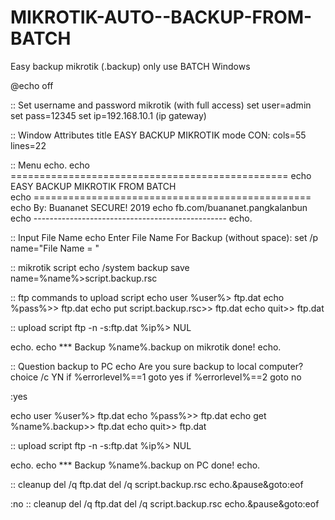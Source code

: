 # MIKROTIK-AUTO--BACKUP-FROM-BATCH
Easy backup mikrotik (.backup) only use BATCH Windows



@echo off

:: Set username and password mikrotik (with full access)
set user=admin
set pass=12345
set ip=192.168.10.1 (ip gateway)

:: Window Attributes
title EASY BACKUP MIKROTIK
mode CON: cols=55 lines=22

:: Menu
echo.
echo  ================================================
echo  EASY BACKUP MIKROTIK FROM BATCH	
echo  ================================================
echo  By: Buananet SECURE! 2019
echo  fb.com/buananet.pangkalanbun
echo  ------------------------------------------------
echo.

:: Input File Name
echo Enter File Name For Backup (without space):
set /p name="File Name = " 

:: mikrotik script
echo /system backup save name=%name%>script.backup.rsc


:: ftp commands to upload script
echo user %user%> ftp.dat
echo %pass%>> ftp.dat
echo put script.backup.rsc>> ftp.dat
echo quit>> ftp.dat

:: upload script
ftp -n -s:ftp.dat %ip%> NUL

echo.
echo  *** Backup %name%.backup on mikrotik done!
echo.

:: Question backup to PC
echo Are you sure backup to local computer?
choice /c YN
if %errorlevel%==1 goto yes
if %errorlevel%==2 goto no

:yes

echo user %user%> ftp.dat
echo %pass%>> ftp.dat
echo get %name%.backup>> ftp.dat
echo quit>> ftp.dat

:: upload script
ftp -n -s:ftp.dat %ip%> NUL

echo.
echo  *** Backup %name%.backup on PC done!
echo.

:: cleanup
del /q ftp.dat
del /q script.backup.rsc
echo.&pause&goto:eof

:no
:: cleanup
del /q ftp.dat
del /q script.backup.rsc
echo.&pause&goto:eof
